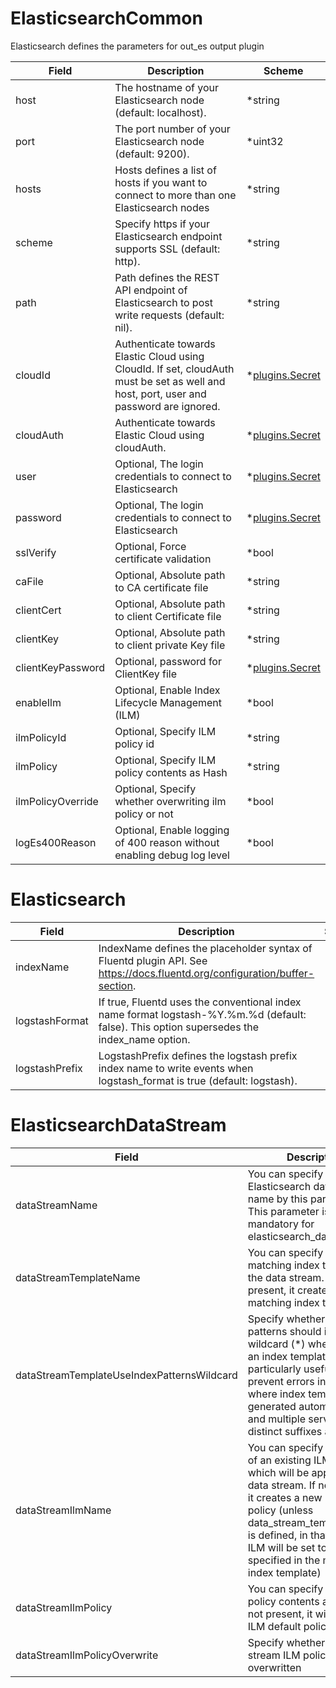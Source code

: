 # ElasticsearchCommon

Elasticsearch defines the parameters for out_es output plugin


| Field | Description | Scheme |
| ----- | ----------- | ------ |
| host | The hostname of your Elasticsearch node (default: localhost). | *string |
| port | The port number of your Elasticsearch node (default: 9200). | *uint32 |
| hosts | Hosts defines a list of hosts if you want to connect to more than one Elasticsearch nodes | *string |
| scheme | Specify https if your Elasticsearch endpoint supports SSL (default: http). | *string |
| path | Path defines the REST API endpoint of Elasticsearch to post write requests (default: nil). | *string |
| cloudId | Authenticate towards Elastic Cloud using CloudId. If set, cloudAuth must be set as well and host, port, user and password are ignored. | *[plugins.Secret](../secret.md) |
| cloudAuth | Authenticate towards Elastic Cloud using cloudAuth. | *[plugins.Secret](../secret.md) |
| user | Optional, The login credentials to connect to Elasticsearch | *[plugins.Secret](../secret.md) |
| password | Optional, The login credentials to connect to Elasticsearch | *[plugins.Secret](../secret.md) |
| sslVerify | Optional, Force certificate validation | *bool |
| caFile | Optional, Absolute path to CA certificate file | *string |
| clientCert | Optional, Absolute path to client Certificate file | *string |
| clientKey | Optional, Absolute path to client private Key file | *string |
| clientKeyPassword | Optional, password for ClientKey file | *[plugins.Secret](../secret.md) |
| enableIlm | Optional, Enable Index Lifecycle Management (ILM) | *bool |
| ilmPolicyId | Optional, Specify ILM policy id | *string |
| ilmPolicy | Optional, Specify ILM policy contents as Hash | *string |
| ilmPolicyOverride | Optional, Specify whether overwriting ilm policy or not | *bool |
| logEs400Reason | Optional, Enable logging of 400 reason without enabling debug log level | *bool |
# Elasticsearch




| Field | Description | Scheme |
| ----- | ----------- | ------ |
| indexName | IndexName defines the placeholder syntax of Fluentd plugin API. See https://docs.fluentd.org/configuration/buffer-section. | *string |
| logstashFormat | If true, Fluentd uses the conventional index name format logstash-%Y.%m.%d (default: false). This option supersedes the index_name option. | *bool |
| logstashPrefix | LogstashPrefix defines the logstash prefix index name to write events when logstash_format is true (default: logstash). | *string |
# ElasticsearchDataStream




| Field | Description | Scheme |
| ----- | ----------- | ------ |
| dataStreamName | You can specify Elasticsearch data stream name by this parameter. This parameter is mandatory for elasticsearch_data_stream | *string |
| dataStreamTemplateName | You can specify an existing matching index template for the data stream. If not present, it creates a new matching index template | *string |
| dataStreamTemplateUseIndexPatternsWildcard | Specify whether index patterns should include a wildcard (*) when creating an index template. This is particularly useful to prevent errors in scenarios where index templates are generated automatically, and multiple services with distinct suffixes are in use | *bool |
| dataStreamIlmName | You can specify the name of an existing ILM policy, which will be applied to the data stream. If not present, it creates a new ILM default policy (unless data_stream_template_name is defined, in that case the ILM will be set to the one specified in the matching index template) | *string |
| dataStreamIlmPolicy | You can specify the ILM policy contents as hash. If not present, it will apply the ILM default policy | *string |
| dataStreamIlmPolicyOverwrite | Specify whether the data stream ILM policy should be overwritten | *bool |
